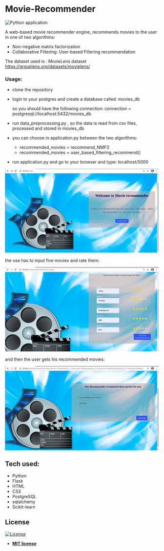 # Movie-Recommender
![Python application](https://github.com/Wassouf289/Movie-Recommender/workflows/Python%20application/badge.svg)

A web-based movie recommender engine, recommends movies to the user in one of two algorithms:
  - Non-negative matrix factorization
  - Collaborative Filtering: User-based Filtering recommendation
  
The dataset used is : MovieLens dataset https://grouplens.org/datasets/movielens/

### Usage:
- clone the repository
- login to your postgres and create a database called: movies_db

  so you should have the following connection:  connection = postgresql://localhost:5432/movies_db
 - run data_preprocessing.py , so the data is read from csv files, processed and stored in movies_db
 - you can choose in application.py between the two algorithms:
    - recommended_movies = recommend_NMF()
    - recommended_movies = user_based_filtering_recommend()
 - run application.py and go to your browser and type: localhost/5000

<img src="static/images/main_page.png" >

the use has to input five movies and rate them:

<img src="static/images/movies_rating.png" >

and then the user gets his recommended movies:

<img src="static/images/results.png" >

## Tech used:
 - Python
 - Flask
 - HTML
 - CSS
 - PostgreSQL
 - sqlalchemy
 - Scikit-learn


## License

[![License](http://img.shields.io/:license-mit-blue.svg?style=flat-square)](http://badges.mit-license.org)

- **[MIT license](http://opensource.org/licenses/mit-license.php)**

